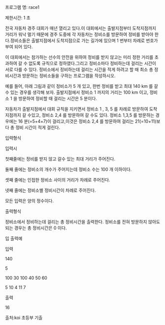 프로그램 명: race1

제한시간: 1 초

전국 자동차 경주 대회가 매년 열리고 있다.이 대회에서는 출발지점부터 도착지점까지 거리가 워낙 멀기 때문에 경주 도중에 각 자동차는 정비소를 방문하여 정비를 받아야 한다.정비소들은 출발지점에서 도착지점으로 가는 길가에 있으며 1 번부터 차례로 번호가 부여 되어 있다.



이 대회에서는 참가하는 선수의 안전을 위하여 정비를 받지 않고는 미리 정한 거리를 초과하여 갈 수 없도록 규칙으로 정하였다.그리고 정비소마다 정비하는데 걸리는 시간이 서로 다를 수 있다. 정비소에서 정비하는데 걸리는 시간을 적게 하려고 할 때 최소 총 정비시간과 방문하는 정비소들을 구하는 프로그램을 작성하시오.



예를 들어, 아래 그림과 같이 정비소가 5 개 있고, 한번 정비를 받고 최대 140 km 를 갈수 있는 경우를 생각해 보자. 출발지점에서 정비소 1 까지의 거리는 100 km 이고, 정비소 1 을 방문하여 정비할 때 걸리는 시간은 5 분이다.







자동차가 출발지점에서 대회 규칙을 지키면서 정비소 1 , 3, 5 를 차례로 방문하여 도착지점까지 갈 수있고, 정비소 2,4 를 방문하여 갈 수도 있다. 정비소 1,3,5 를 방문하는 경우에는 16 분(=5+4+7)이 걸리고,이것은 정비소 2,4 를 방문하여 걸리는 21(=10+11)보다 총 정비 시간이 적게 걸린다.



입력형식



입력시

첫째줄에는 정비를 받지 않고 갈수 있는 최대 거리가 주어진다.

둘째 줄에는 정비소의 개수가 주어지는데 정비소 수는 100 개 이하이다.

셋째 줄에는 인접한 정비소 사이의 거리가 차례로 주어진다.

넷째 줄에는 정비소별 정비시간이 차례로 주어진다.

모든 입력은 양의 정수이다.

출력형식



정비소에서 정비하는데 걸리는 총 정비시간을 출력한다. 정비소를 전혀 방문하지 않아도 되는 경우는 총 정비시간은 0 이다.

입 출력예



입력



140 

5

100 30 100 40 50 60 

5 10 4 11 7 



출력



16

출처:koi 초등부 기출 
